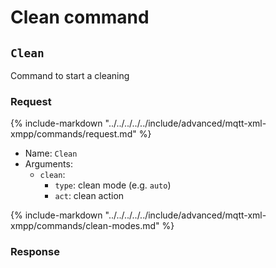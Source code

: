 # Clean command

## `Clean`

Command to start a cleaning

### Request

{%
include-markdown "../../../../../include/advanced/mqtt-xml-xmpp/commands/request.md"
%}

- Name: `Clean`
- Arguments:
  - `clean`:
    - `type`: clean mode (e.g. `auto`)
    - `act`: clean action

{%
include-markdown "../../../../../include/advanced/mqtt-xml-xmpp/commands/clean-modes.md"
%}

### Response
